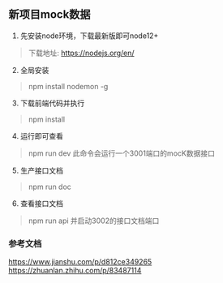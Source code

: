 ## 新项目mock数据

1. 先安装node环境，下载最新版即可node12+
> 下载地址: https://nodejs.org/en/

2. 全局安装
> npm install nodemon -g

3. 下载前端代码并执行
> npm install

4. 运行即可查看
> npm run dev
此命令会运行一个3001端口的mocK数据接口

5. 生产接口文档
> npm run doc

6. 查看接口文档
> npm run api 并启动3002的接口文档端口

### 参考文档
https://www.jianshu.com/p/d812ce349265
https://zhuanlan.zhihu.com/p/83487114